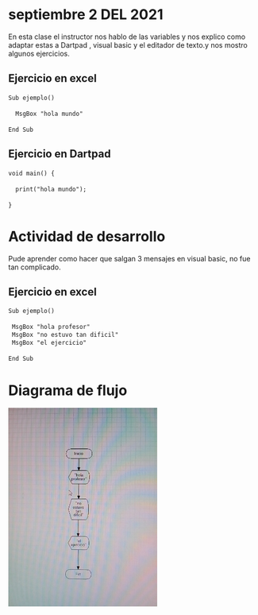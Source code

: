 # septiembre 2 DEL 2021

 En esta clase el instructor  nos hablo  de las variables y nos
 explico como adaptar estas a Dartpad , visual basic y
 el editador de texto.y nos mostro algunos ejercicios.

## Ejercicio en excel

```
Sub ejemplo()

  MsgBox "hola mundo"

End Sub
```

## Ejercicio en Dartpad

```
void main() {

  print("hola mundo");

}
```
# Actividad de desarrollo

 Pude aprender  como hacer que salgan 3 mensajes
  en visual basic, no fue tan complicado.

## Ejercicio en excel

```
Sub ejemplo()

 MsgBox "hola profesor"
 MsgBox "no estuvo tan dificil"
 MsgBox "el ejercicio"

End Sub
```
# Diagrama de flujo

<img src="img/imagen.jpeg" width="300">
